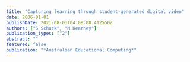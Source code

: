 ```yaml
---
title: "Capturing learning through student-generated digital video"
date: 2006-01-01
publishDate: 2021-08-03T04:08:08.412550Z
authors: ["S Schuck", "M Kearney"]
publication_types: ["2"]
abstract: ""
featured: false
publication: "*Australian Educational Computing*"
---
```


